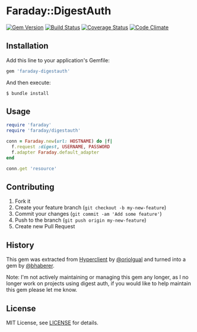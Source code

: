# Faraday::DigestAuth

[![Gem Version](https://badge.fury.io/rb/faraday-digestauth.svg)](https://badge.fury.io/rb/faraday-digestauth)
[![Build Status](https://travis-ci.org/bhaberer/faraday-digestauth.svg?branch=master)](https://travis-ci.org/bhaberer/faraday-digestauth)
[![Coverage Status](https://coveralls.io/repos/bhaberer/faraday-digestauth/badge.svg?branch=master)](https://coveralls.io/r/bhaberer/faraday-digestauth?branch=master)
[![Code Climate](https://codeclimate.com/github/bhaberer/faraday-digestauth.svg)](https://codeclimate.com/github/bhaberer/faraday-digestauth)

## Installation

Add this line to your application's Gemfile:

```ruby
gem 'faraday-digestauth'
```

And then execute:

```
$ bundle install
```

## Usage

```ruby
require 'faraday'
require 'faraday/digestauth'

conn = Faraday.new(url: HOSTNAME) do |f|
  f.request :digest, USERNAME, PASSWORD
  f.adapter Faraday.default_adapter
end

conn.get 'resource'
```

## Contributing

1. Fork it
2. Create your feature branch (`git checkout -b my-new-feature`)
3. Commit your changes (`git commit -am 'Add some feature'`)
4. Push to the branch (`git push origin my-new-feature`)
5. Create new Pull Request

## History

This gem was extracted from [Hyperclient](https://github.com/codegram/hyperclient) by [@oriolgual](https://github.com/oriolgual) and turned into a gem by [@bhaberer](https://github.com/bhaberer).

Note: I'm not actively maintaining or managing this gem any longer, as I no longer work on projects using digest auth, if you would like to help maintain this gem please let me know.

## License

MIT License, see [LICENSE](LICENSE.txt) for details.
